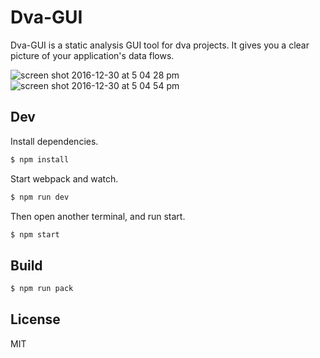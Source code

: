 # Dva-GUI

Dva-GUI is a static analysis GUI tool for dva projects. It gives you a clear picture of your application's data flows.

![screen shot 2016-12-30 at 5 04 28 pm](https://cloud.githubusercontent.com/assets/897640/21562513/5d495142-ceb4-11e6-92b8-51713b97ea50.png)
![screen shot 2016-12-30 at 5 04 54 pm](https://cloud.githubusercontent.com/assets/897640/21562512/5d48b138-ceb4-11e6-9af3-645081cd4b48.png)

## Dev

Install dependencies.

```bash
$ npm install
```

Start webpack and watch.

```bash
$ npm run dev
```

Then open another terminal, and run start.

```bash
$ npm start
```

## Build

```bash
$ npm run pack
```

## License

MIT
